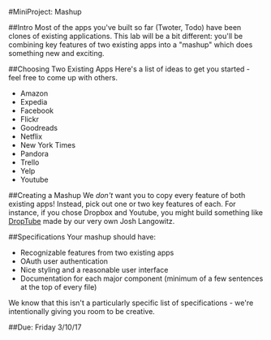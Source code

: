 #MiniProject: Mashup

##Intro
Most of the apps you've built so far (Twoter, Todo) have been clones of existing applications. This lab will be a bit different: you'll be combining key features of two existing apps into a "mashup" which does something new and exciting. 

##Choosing Two Existing Apps
Here's a list of ideas to get you started - feel free to come up with others.
- Amazon
- Expedia
- Facebook
- Flickr
- Goodreads
- Netflix
- New York Times
- Pandora
- Trello
- Yelp
- Youtube

##Creating a Mashup
We _don't_ want you to copy every feature of both existing apps! Instead, pick out one or two key features of each. For instance, if you chose Dropbox and Youtube, you might build something like [DropTube](http://drop-tube.herokuapp.com/ "Josh's mashup from spring 2013") made by our very own Josh Langowitz.

##Specifications
Your mashup should have:
- Recognizable features from two existing apps
- OAuth user authentication
- Nice styling and a reasonable user interface
- Documentation for each major component (minimum of a few sentences at the top of every file)

We know that this isn't a particularly specific list of specifications - we're intentionally giving you room to be creative.

##Due: Friday 3/10/17